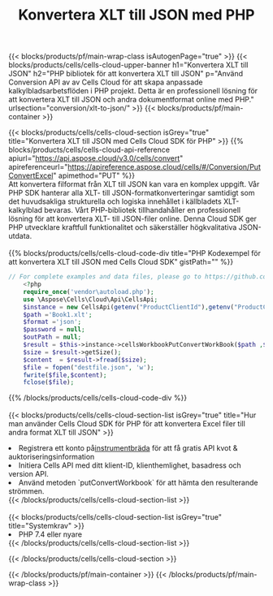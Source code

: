 ﻿---
title:  Konvertera XLT till JSON med PHP
description: Använda Aspose.Cells Cloud SDK för PHP för att konvertera en fil i XLT-format till en fil i JSON-format.
---
{{< blocks/products/pf/main-wrap-class isAutogenPage="true" >}}
{{< blocks/products/cells/cells-cloud-upper-banner h1="Konvertera XLT till JSON" h2="PHP bibliotek för att konvertera XLT till JSON" p="Använd Conversion API av av Cells Cloud för att skapa anpassade kalkylbladsarbetsflöden i PHP projekt. Detta är en professionell lösning för att konvertera XLT till JSON och andra dokumentformat online med PHP." urlsection="conversion/xlt-to-json/" >}}
{{< blocks/products/pf/main-container >}}

{{< blocks/products/cells/cells-cloud-section isGrey="true" title="Konvertera XLT till JSON med Cells Cloud SDK för PHP" >}}
{{% blocks/products/cells/cells-cloud-api-reference apiurl="https://api.aspose.cloud/v3.0/cells/convert" apireferenceurl="https://apireference.aspose.cloud/cells/#/Conversion/PutConvertExcel" apimethod="PUT" %}}
<br/>
Att konvertera filformat från XLT till JSON kan vara en komplex uppgift. Vår PHP SDK hanterar alla XLT- till JSON-formatkonverteringar samtidigt som det huvudsakliga strukturella och logiska innehållet i källbladets XLT-kalkylblad bevaras. Vårt PHP-bibliotek tillhandahåller en professionell lösning för att konvertera XLT- till JSON-filer online. Denna Cloud SDK ger PHP utvecklare kraftfull funktionalitet och säkerställer högkvalitativa JSON-utdata.
<br/>
<br/>
{{% blocks/products/cells/cells-cloud-code-div title="PHP Kodexempel för att konvertera XLT till JSON med Cells Cloud SDK" gistPath="" %}}
 
```php
// For complete examples and data files, please go to https://github.com/aspose-cells-cloud/aspose-cells-cloud-php/
    <?php
    require_once('vendor\autoload.php');
    use \Aspose\Cells\Cloud\Api\CellsApi;
    $instance = new CellsApi(getenv("ProductClientId"),getenv("ProductClientSecret"));
    $path ='Book1.xlt';    
    $format ='json';
    $password = null;
    $outPath = null;      
    $result = $this->instance->cellsWorkbookPutConvertWorkBook($path ,$format, $password,  $outPath);
    $size = $result->getSize();
    $content  = $result->fread($size);
    $file = fopen("destfile.json", 'w');
    fwrite($file,$content);
    fclose($file);
```
 
{{% /blocks/products/cells/cells-cloud-code-div %}}
<br/>
<br/>
{{< blocks/products/cells/cells-cloud-section-list isGrey="true" title="Hur man använder Cells Cloud SDK för PHP för att konvertera Excel filer till andra format XLT till JSON" >}}
<li> Registrera ett konto på<a href="https://dashboard.aspose.cloud/">instrumentbräda</a> för att få gratis API kvot & auktoriseringsinformation</li>
<li>Initiera Cells API med ditt klient-ID, klienthemlighet, basadress och version API.</li>
<li>Använd metoden `putConvertWorkbook` för att hämta den resulterande strömmen.</li>
{{< /blocks/products/cells/cells-cloud-section-list >}}
<br/>
<br/>
{{< blocks/products/cells/cells-cloud-section-list isGrey="true" title="Systemkrav" >}}
<li>PHP 7.4 eller nyare</li>
{{< /blocks/products/cells/cells-cloud-section-list >}}

{{< /blocks/products/cells/cells-cloud-section >}}

{{< /blocks/products/pf/main-container >}}
{{< /blocks/products/pf/main-wrap-class >}}
